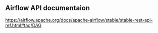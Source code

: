 ## Airflow API documentaion
https://airflow.apache.org/docs/apache-airflow/stable/stable-rest-api-ref.html#tag/DAG